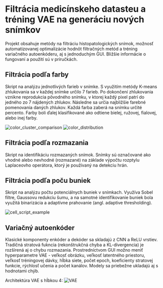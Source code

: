 # Filtrácia medicínskeho datasteu a tréning VAE na generáciu nových snímkov
Projekt obsahuje metódy na filtráciu histopatologických snímok, možnosť automatizovanej optimalizácie hodnôt filtračných metód a tréning variačného autoenkóderu, aj s jednoduchým GUI. Bližšie informácie o fungovaní a použití sú v príručkách.

## Filtrácia podľa farby
Skript na analýzu jednotlivých farieb v snímke. S využitím metódy K-means zhlukovania sa v každej snímke určilo 7 farieb. Po dokončení zhlukovania vznikne reprodukcia pôvodného snímku, v ktorej
každý pixel patrí do jedného zo 7 nájdených zhlukov. Následne sa určia najbližšie farebné pomenovania daných zhlukov. Každá farba zaberá na snímku určité percento. Farby boli ďalej klasifikované ako odtiene bielej, ružovej, fialovej, alebo inej farby.

![color_cluster_comparison](https://github.com/user-attachments/assets/e754bc8b-a04b-476e-ae01-6278e1589fcc)
![color_distribution](https://github.com/user-attachments/assets/4427d5e3-40b6-469d-85ce-f65369b4e10d)

## Filtrácia podľa rozmazania
Skript na identifikáciu rozmazaných snímok. Snímky sú označované ako vhodné alebo nevhodné (rozmazané) na základe výpočtu rozptylu Laplaceovho operátora, ktorý je používaný na detekciu hrán. 

## Filtrácia podľa poču buniek
Skript na analýzu počtu potenciálnych buniek v snímkach. Využíva Sobel filtre, Gaussovu redukciu šumu, a na samotné identifikovanie buniek bola využitá binarizácia a adaptívne prahovanie (angl. adaptive thresholding).

![cell_script_example](https://github.com/user-attachments/assets/ae8911dd-47bf-46bf-bfe2-d42554cea24c)

## Variačný autoenkóder
Klasické komponenty enkóder a dekóder sa skladajú z CNN a ReLU vrstiev. Tradičná stratová fukncia (rekonštrukčná chyba a KL-divergencia) je rozšírená aj o chybu rozmazania. Prostredníctvom GUI možno meniť hyperparametre VAE - veľkosť obrázku, veľkosť latentného priestoru, veľkosť tréningovej dávky, hĺbka siete, počet epoch, koeficienty stratovej funkcie, rýchlosť učenia a počet kanálov. Modely sa priebežne ukladajú aj s hodnotami chýb.

Architektúra VAE s hĺbkou 4:
![VAE](https://github.com/user-attachments/assets/8b7de959-e9e1-4127-8d38-09a729179623)
